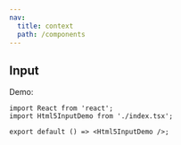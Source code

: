 ```yaml
---
nav:
  title: context
  path: /components
---
```


## Input

Demo:

```tsx
import React from 'react';
import Html5InputDemo from './index.tsx';

export default () => <Html5InputDemo />;
```

